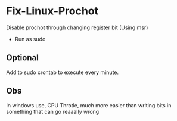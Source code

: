 # Fix-Linux-Prochot
Disable prochot through changing register bit (Using msr)

- Run as sudo

## Optional
  Add to sudo crontab to execute every minute.

## Obs
  In windows use, CPU Throtle, much more easier than writing bits in something that can go reaaally wrong
